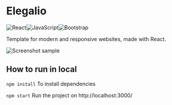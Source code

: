 # Elegalio
![React](https://img.shields.io/badge/react-%2320232a.svg?style=for-the-badge&logo=react&logoColor=%2361DAFB)![JavaScript](https://img.shields.io/badge/javascript-%23323330.svg?style=for-the-badge&logo=javascript&logoColor=%23F7DF1E)![Bootstrap](https://img.shields.io/badge/bootstrap-%23563D7C.svg?style=for-the-badge&logo=bootstrap&logoColor=white)

Template for modern and responsive websites, made with React.

![Screenshot sample](https://user-images.githubusercontent.com/52317197/154096285-79e3274e-58f4-4b02-8b46-50a793b33af2.jpeg)

## How to run in local
`npm install` To install dependencies

`npm start` Run the project on http://localhost:3000/
